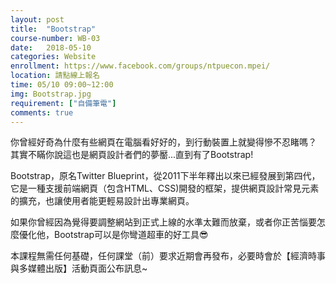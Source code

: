 ```yaml
---
layout: post  
title:  "Bootstrap"  
course-number: WB-03 
date:   2018-05-10  
categories: Website  
enrollment: https://www.facebook.com/groups/ntpuecon.mpei/
location: 請點線上報名  
time: 05/10 09:00~12:00  
img: Bootstrap.jpg
requirement: ["自備筆電"]  
comments: true  
---
```

你曾經好奇為什麼有些網頁在電腦看好好的，到行動裝置上就變得慘不忍睹嗎？
其實不瞞你說這也是網頁設計者們的夢靨...直到有了Bootstrap!

Bootstrap，原名Twitter Blueprint，從2011下半年釋出以來已經發展到第四代，
它是一種支援前端網頁（包含HTML、CSS)開發的框架，提供網頁設計常見元素的擴充，也讓使用者能更輕易設計出專業網頁。

如果你曾經因為覺得要調整網站到正式上線的水準太難而放棄，或者你正苦惱要怎麼優化他，Bootstrap可以是你彎道超車的好工具😎

本課程無需任何基礎，任何課堂（前）要求近期會再發布，必要時會於【經濟時事與多媒體出版】活動頁面公布訊息~

